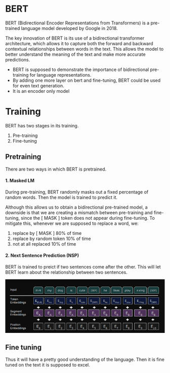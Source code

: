 # BERT
BERT (Bidirectional Encoder Representations from Transformers) is a pre-trained language model developed by Google in 2018.

The key innovation of BERT is its use of a bidirectional transformer architecture, which allows it to capture both the forward and backward contextual relationships between words in the text. This allows the model to better understand the meaning of the text and make more accurate predictions.

- BERT is supposed to demonstrate the importance of bidirectional pre-training for language representations.
- By adding one more layer on bert and fine-tuning, BERT could be used for even text generation. 
- It is an encoder only model

# Training
BERT has two stages in its training.
1. Pre-training
2. Fine-tuning

## Pretraining
There are two ways in which BERT is pretrained.

#### 1. Masked LM  
During pre-training, BERT randomly masks out a fixed percentage of random words. Then the model is trained to predict it.

Although this allows us to obtain a bidirectional pre-trained model, a downside is that we are creating a mismatch between pre-training and fine-tuning, since the [ MASK ] token does not appear during fine-tuning. To mitigate this, whenever we are supposed to replace a word, we:
1. replace by [ MASK ] 80% of time 
2. replace by random token 10% of time
3. not at all replaced 10% of time

#### 2. Next Sentence Prediction (NSP)
BERT is trained to preict if two sentences come after the other. This will let BERT learn about the relationship between two sentences.

![alt text](<Screenshot from 2024-04-28 14-13-30.png>)



## Fine tuning
Thus it will have a pretty good understanding of the language. Then it is fine tuned on the text it is supposed to excel.
